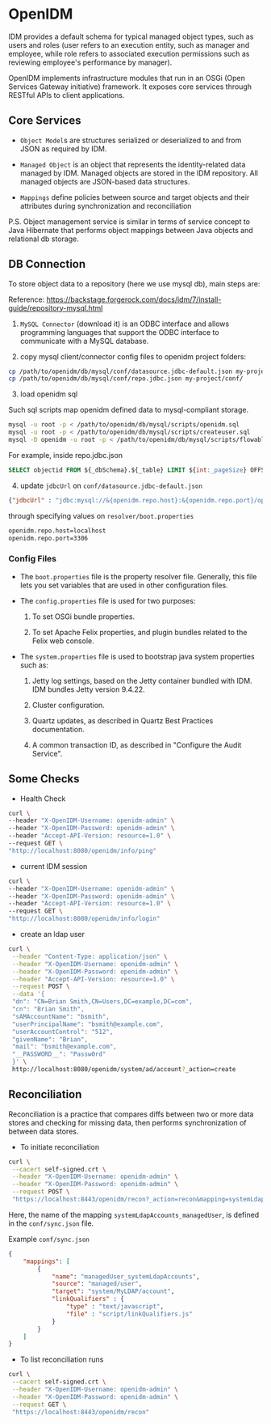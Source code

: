 # OpenIDM

IDM provides a default schema for typical managed object types, such as users and roles (user refers to an execution entity, such as manager and employee, while role refers to associated execution permissions such as reviewing employee's performance by manager).

OpenIDM implements infrastructure modules that run in an OSGi (Open Services Gateway initiative) framework. It exposes core services through RESTful APIs to client applications.

## Core Services

* `Object Model`s are structures serialized or deserialized to and from JSON as required by IDM. 

* `Managed Object` is an object that represents the identity-related data managed by IDM. Managed objects are stored in the IDM repository. All managed objects are JSON-based data structures.

* `Mappings` define policies between source and target objects and their attributes during synchronization and reconciliation

P.S. Object management service is similar in terms of service concept to Java Hibernate that performs object mappings between Java objects and relational db storage.

## DB Connection

To store object data to a repository (here we use mysql db), main steps are:

Reference:
https://backstage.forgerock.com/docs/idm/7/install-guide/repository-mysql.html

1. `MySQL Connector` (download it) is an ODBC interface and allows programming languages that support the ODBC interface to communicate with a MySQL database. 

2. copy mysql client/connector config files to openidm project folders:
```bash
cp /path/to/openidm/db/mysql/conf/datasource.jdbc-default.json my-project/conf/
cp /path/to/openidm/db/mysql/conf/repo.jdbc.json my-project/conf/
```

3. load openidm sql

Such sql scripts map openidm defined data to mysql-compliant storage. 
```bash
mysql -u root -p < /path/to/openidm/db/mysql/scripts/openidm.sql
mysql -u root -p < /path/to/openidm/db/mysql/scripts/createuser.sql
mysql -D openidm -u root -p < /path/to/openidm/db/mysql/scripts/flowable.mysql.all.create.sql
```
For example, inside repo.jdbc.json
```sql
SELECT objectid FROM ${_dbSchema}.${_table} LIMIT ${int:_pageSize} OFFSET ${int:_pageResultOffset}
```

4. update `jdbcUrl` on `conf/datasource.jdbc-default.json`
```json
{"jdbcUrl" : "jdbc:mysql://&{openidm.repo.host}:&{openidm.repo.port}/openidm?allowMultiQueries=true&characterEncoding=utf8&serverTimezone=UTC"}
```
through specifying values on `resolver/boot.properties`
```bash
openidm.repo.host=localhost
openidm.repo.port=3306
```

### Config Files

* The `boot.properties` file is the property resolver file. Generally, this file lets you set variables that are used in other configuration files.

*  The `config.properties` file is used for two purposes:

    1) To set OSGi bundle properties.

    2) To set Apache Felix properties, and plugin bundles related to the Felix web console. 

* The `system.properties` file is used to bootstrap java system properties such as:

    1) Jetty log settings, based on the Jetty container bundled with IDM. IDM bundles Jetty version 9.4.22.

    2) Cluster configuration.

    3) Quartz updates, as described in Quartz Best Practices documentation.

    4) A common transaction ID, as described in "Configure the Audit Service". 

## Some Checks

* Health Check
```bash
curl \
--header "X-OpenIDM-Username: openidm-admin" \
--header "X-OpenIDM-Password: openidm-admin" \
--header "Accept-API-Version: resource=1.0" \
--request GET \
"http://localhost:8080/openidm/info/ping"
```

* current IDM session
```bash
curl \
--header "X-OpenIDM-Username: openidm-admin" \
--header "X-OpenIDM-Password: openidm-admin" \
--header "Accept-API-Version: resource=1.0" \
--request GET \
"http://localhost:8080/openidm/info/login"
```

* create an ldap user
```bash
curl \
 --header "Content-Type: application/json" \
 --header "X-OpenIDM-Username: openidm-admin" \
 --header "X-OpenIDM-Password: openidm-admin" \
 --header "Accept-API-Version: resource=1.0" \
 --request POST \
 --data '{
 "dn": "CN=Brian Smith,CN=Users,DC=example,DC=com",
 "cn": "Brian Smith",
 "sAMAccountName": "bsmith",
 "userPrincipalName": "bsmith@example.com",
 "userAccountControl": "512",
 "givenName": "Brian",
 "mail": "bsmith@example.com",
 "__PASSWORD__": "Passw0rd"
 }' \
 http://localhost:8080/openidm/system/ad/account?_action=create
```

## Reconciliation

Reconciliation is a practice that compares diffs between two or more data stores and checking for missing data, then performs synchronization of between data stores.

* To initiate reconciliation
```bash
curl \
 --cacert self-signed.crt \
 --header "X-OpenIDM-Username: openidm-admin" \
 --header "X-OpenIDM-Password: openidm-admin" \
 --request POST \
 "https://localhost:8443/openidm/recon?_action=recon&mapping=systemLdapAccounts_managedUser"
```
Here, the name of the mapping `systemLdapAccounts_managedUser`, is defined in the `conf/sync.json` file.

Example `conf/sync.json`
```json
{
    "mappings": [
        {
            "name": "managedUser_systemLdapAccounts",
            "source": "managed/user",
            "target": "system/MyLDAP/account",
            "linkQualifiers" : {
                "type" : "text/javascript",
                "file" : "script/linkQualifiers.js"
            }
        }
    ]
}
```

* To list reconciliation runs
```bash
curl \
 --cacert self-signed.crt \
 --header "X-OpenIDM-Username: openidm-admin" \
 --header "X-OpenIDM-Password: openidm-admin" \
 --request GET \
 "https://localhost:8443/openidm/recon"
```